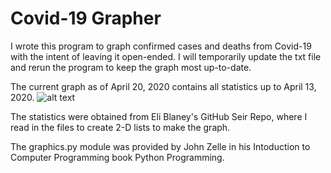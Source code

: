 # Covid-19 Grapher
 I wrote this program to graph confirmed cases and deaths from Covid-19 with the intent of leaving it open-ended.
 I will temporarily update the txt file and rerun the program to keep the graph most up-to-date.
 
 The current graph as of April 20, 2020 contains all statistics up to April 13, 2020.
 ![alt text](image.png "GraphApr13.png")
 
 The statistics were obtained from Eli Blaney's GitHub Seir Repo, where I read in the files to create 2-D lists to
 make the graph.

The graphics.py module was provided by John Zelle in his Intoduction to Computer Programming book Python Programming.
